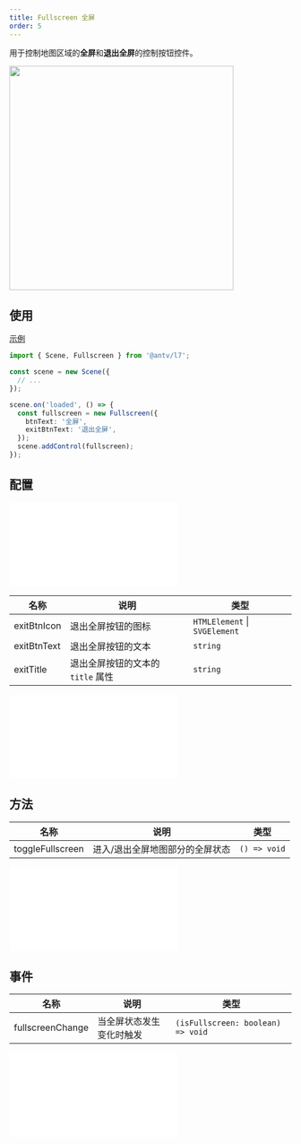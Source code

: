 ```yaml
---
title: Fullscreen 全屏
order: 5
---
```


用于控制地图区域的**全屏**和**退出全屏**的控制按钮控件。

<img src="https://gw.alipayobjects.com/mdn/rms_816329/afts/img/A*CcOXRqK5ARgAAAAAAAAAAAAAARQnAQ" width="400"/>

## 使用

[示例](/examples/component/control#fullscreen)

```ts
import { Scene, Fullscreen } from '@antv/l7';

const scene = new Scene({
  // ...
});

scene.on('loaded', () => {
  const fullscreen = new Fullscreen({
    btnText: '全屏',
    exitBtnText: '退出全屏',
  });
  scene.addControl(fullscreen);
});
```

## 配置

<embed src="@/docs/common/control/btn-api.md"></embed>

| 名称        | 说明                              | 类型                              |
| ----------- | --------------------------------- | --------------------------------- |
| exitBtnIcon | 退出全屏按钮的图标                | `HTMLElement` \| `SVGElement` |
| exitBtnText | 退出全屏按钮的文本                | `string`                          |
| exitTitle   | 退出全屏按钮的文本的 `title` 属性 | `string`                          |

<embed src="@/docs/common/control/api.md"></embed>

## 方法

| 名称             | 说明                            | 类型         |
| ---------------- | ------------------------------- | ------------ |
| toggleFullscreen | 进入/退出全屏地图部分的全屏状态 | `() => void` |

<embed src="@/docs/common/control/method.md"></embed>

## 事件

| 名称             | 说明                     | 类型                              |
| ---------------- | ------------------------ | --------------------------------- |
| fullscreenChange | 当全屏状态发生变化时触发 | `(isFullscreen: boolean) => void` |

<embed src="@/docs/common/control/event.md"></embed>
